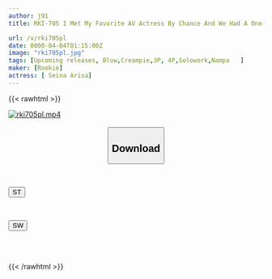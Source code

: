 ```yaml
---
author: j91
title: RKI-705 I Met My Favorite AV Actress By Chance And We Had A One-night Stand. It Was A Dreamlike Day Where We Ended Up Having 3P And Anal Sex. Oto Alice

url: /v/rki705pl
date: 0000-04-04T01:15:00Z
image: "rki705pl.jpg"
tags: [Upcoming releases, Blow,Creampie,3P, 4P,Solowork,Nampa	]
maker: [Rookie]
actress: [ Seina Arisa]
---
```



{{< rawhtml >}}

<div class="video" data-videoid="pending_link.html">
    <a href="javascript:;">
        <img src="/v/rki705pl/rki705pl.jpg" width="WIDTH" height="HEIGHT" alt="rki705pl.mp4" loading="lazy">
    </a>
</div>

<script type="text/javascript" src="https://j91.asia/asset/on-demand-pend.js"></script>

<br>
  <link rel="stylesheet" href="https://j91.asia/asset/bs5.css">
  
  <center>
  <button class="btn btn-primary" type="button" data-bs-toggle="collapse" data-bs-target=".multi-collapse" aria-expanded="false" aria-controls="multiCollapseExample1 multiCollapseExample2"><h2>Download</h2></button></center>
</p>
<div class="row">
  <div class="col">
    <div class="collapse multi-collapse" id="multiCollapseExample1">
      <div class="card card-body">
	      	      <br>
<div class="buttons">  
<p><a href="https://j91.asia/pending_link.html" target="_blank"><button class="btn-hover color-3"><i class="fa fa-download"></i> ST</button></a></p></div>
    </div>
  </div>
</div>
  <div class="col">
    <div class="collapse multi-collapse" id="multiCollapseExample2">
      <div class="card card-body">
	      <br>
<div class="buttons">
<p><a href="https://j91.asia/pending_link.html" target="_blank"><button class="btn-hover color-2"><i class="fa fa-download"></i> SW</button></a></p></div>
<br><br>
      </div>
    </div>
  </div>
</div>

{{< /rawhtml >}}